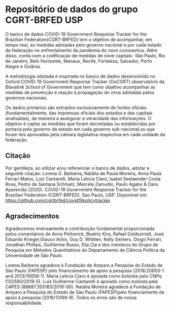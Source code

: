 # Repositório de dados do grupo CGRT-BRFED USP

O banco de dados COVID-19 Government Response Tracker for the Brazilian Federation(CGRT-BRFED) tem o objetivo de acompanhar, em tempo real, as medidas adotadas pelo governo nacional e por cada estado da federação no enfrentamento da pandemia do novo coronavírus. Além disso, conta com a codificação de medidas de nove capitais- São Paulo, Rio de Janeiro, Belo Horizonte, Manaus, Recife, Fortaleza, Salvador, Porto Alegre e Goiânia.

A  metodologia  adotada  é  inspirada  no  banco  de  dados  desenvolvido  no Oxford COVID-19 Government Response Tracker (OxCGRT) observatório da Blavatnik School of Government que tem como objetivo acompanhar as medidas de prevenção e reação à propagação do vírus adotadas pelos governos nacionais.

Os dados primários são extraídos exclusivamente de fontes oficiais (fundamentalmente, das imprensas oficiais dos estados e das capitais analisadas), de maneira a assegurar a veracidade das informações. O objetivo é captar as medidas que foram decretadas ou establecidas por portaria pelo governo de estado em cada governo sub-nacional,ou que foram leis aprovadas pela câmara legislativa respectiva em cada unidade da federação.

## Citação

Por gentileza, ao utilizar e/ou referenciar o banco de dados, adotar a seguinte citação:  Lorena G. Barberia, Natália de Paula Moreira, Anna Paula Ferrari Matos, Luiz Cantarelli, Maria Leticia Claro, Isabel Seelaender Costa Rosa, Pedro de Santana Schmalz, Marcela Zamudio, Paulo Agabo & Dara Aparecida (2020).  COVID-19 Government Response Tracker for the Brazilian Federation (CGRT-BRFED). Sao Paulo, USP. Disponível em: <https://github.com/cgrtbrfed/covid19policytracker>.

## Agradecimentos

Agradecemos imensamente a contribuição fundamental proporcionada pelos comentários de Anna Petherick, Beatriz Kira, Rafael Goldszmidt, José Eduardo Krieger,Glauco Arbix, Guy D. Whitten, Kelly Senters, Diogo Ferrari, Jonathan Phillips, Guilherme Russo,  Elia Cia e dos membros do Grupo de Pesquisa em Métodos Quantitativos do Departamento de Ciência Política da Universidade de São Paulo.  

Lorena Barberia  agradece  à  Fundação  de  Amparo  a  Pesquisa  do  Estado  de  São  Paulo  (FAPESP) pelo financiamento de apoio à pesquisa (2018/20853-1 and 2013/15658-1). Maria Letícia Claro é apoiada como bolsista pelo CNPq (132580/2019-5). Luiz Guilherme Cantarelli é apoiado como bolsista pela CAPES (88887.355183/2019-00).  Natália Moreira agradece à Fundação de Amparo a Pesquisa do Estado de São Paulo (FAPESP)pelo financiamento de apoio à pesquisa (2016/13199-8).  Todos os erros são de nossa responsabilidade.
